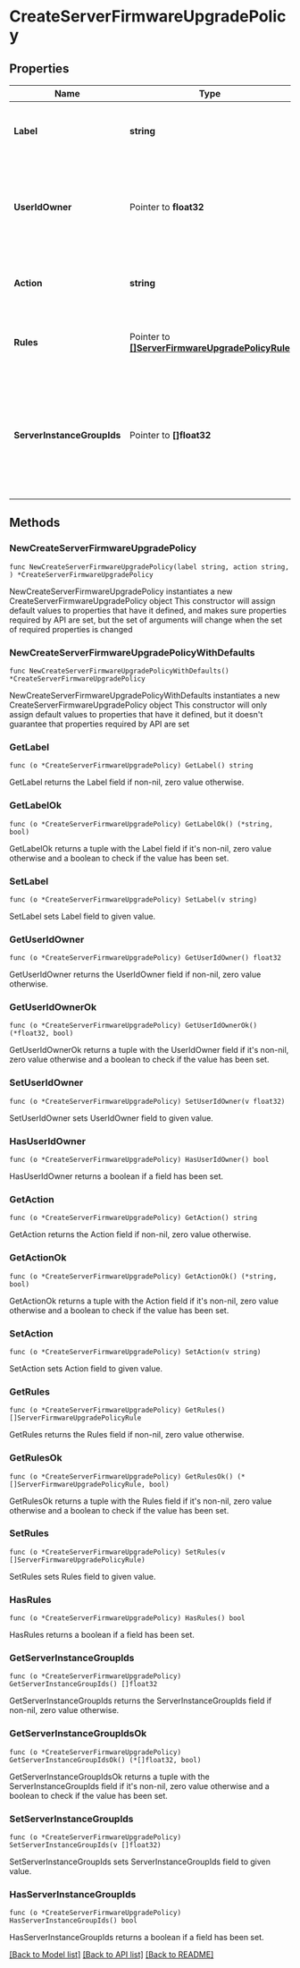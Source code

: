 # CreateServerFirmwareUpgradePolicy

## Properties

Name | Type | Description | Notes
------------ | ------------- | ------------- | -------------
**Label** | **string** | The label of the firmware upgrade policy. | 
**UserIdOwner** | Pointer to **float32** | The unique identifier of the user who owns the firmware upgrade policy. | [optional] 
**Action** | **string** | The action of the firmware upgrade policy. | 
**Rules** | Pointer to [**[]ServerFirmwareUpgradePolicyRule**](ServerFirmwareUpgradePolicyRule.md) | The rules of the firmware upgrade policy. | [optional] 
**ServerInstanceGroupIds** | Pointer to **[]float32** | The unique identifiers of the server instance groups associated with the firmware upgrade policy. | [optional] 

## Methods

### NewCreateServerFirmwareUpgradePolicy

`func NewCreateServerFirmwareUpgradePolicy(label string, action string, ) *CreateServerFirmwareUpgradePolicy`

NewCreateServerFirmwareUpgradePolicy instantiates a new CreateServerFirmwareUpgradePolicy object
This constructor will assign default values to properties that have it defined,
and makes sure properties required by API are set, but the set of arguments
will change when the set of required properties is changed

### NewCreateServerFirmwareUpgradePolicyWithDefaults

`func NewCreateServerFirmwareUpgradePolicyWithDefaults() *CreateServerFirmwareUpgradePolicy`

NewCreateServerFirmwareUpgradePolicyWithDefaults instantiates a new CreateServerFirmwareUpgradePolicy object
This constructor will only assign default values to properties that have it defined,
but it doesn't guarantee that properties required by API are set

### GetLabel

`func (o *CreateServerFirmwareUpgradePolicy) GetLabel() string`

GetLabel returns the Label field if non-nil, zero value otherwise.

### GetLabelOk

`func (o *CreateServerFirmwareUpgradePolicy) GetLabelOk() (*string, bool)`

GetLabelOk returns a tuple with the Label field if it's non-nil, zero value otherwise
and a boolean to check if the value has been set.

### SetLabel

`func (o *CreateServerFirmwareUpgradePolicy) SetLabel(v string)`

SetLabel sets Label field to given value.


### GetUserIdOwner

`func (o *CreateServerFirmwareUpgradePolicy) GetUserIdOwner() float32`

GetUserIdOwner returns the UserIdOwner field if non-nil, zero value otherwise.

### GetUserIdOwnerOk

`func (o *CreateServerFirmwareUpgradePolicy) GetUserIdOwnerOk() (*float32, bool)`

GetUserIdOwnerOk returns a tuple with the UserIdOwner field if it's non-nil, zero value otherwise
and a boolean to check if the value has been set.

### SetUserIdOwner

`func (o *CreateServerFirmwareUpgradePolicy) SetUserIdOwner(v float32)`

SetUserIdOwner sets UserIdOwner field to given value.

### HasUserIdOwner

`func (o *CreateServerFirmwareUpgradePolicy) HasUserIdOwner() bool`

HasUserIdOwner returns a boolean if a field has been set.

### GetAction

`func (o *CreateServerFirmwareUpgradePolicy) GetAction() string`

GetAction returns the Action field if non-nil, zero value otherwise.

### GetActionOk

`func (o *CreateServerFirmwareUpgradePolicy) GetActionOk() (*string, bool)`

GetActionOk returns a tuple with the Action field if it's non-nil, zero value otherwise
and a boolean to check if the value has been set.

### SetAction

`func (o *CreateServerFirmwareUpgradePolicy) SetAction(v string)`

SetAction sets Action field to given value.


### GetRules

`func (o *CreateServerFirmwareUpgradePolicy) GetRules() []ServerFirmwareUpgradePolicyRule`

GetRules returns the Rules field if non-nil, zero value otherwise.

### GetRulesOk

`func (o *CreateServerFirmwareUpgradePolicy) GetRulesOk() (*[]ServerFirmwareUpgradePolicyRule, bool)`

GetRulesOk returns a tuple with the Rules field if it's non-nil, zero value otherwise
and a boolean to check if the value has been set.

### SetRules

`func (o *CreateServerFirmwareUpgradePolicy) SetRules(v []ServerFirmwareUpgradePolicyRule)`

SetRules sets Rules field to given value.

### HasRules

`func (o *CreateServerFirmwareUpgradePolicy) HasRules() bool`

HasRules returns a boolean if a field has been set.

### GetServerInstanceGroupIds

`func (o *CreateServerFirmwareUpgradePolicy) GetServerInstanceGroupIds() []float32`

GetServerInstanceGroupIds returns the ServerInstanceGroupIds field if non-nil, zero value otherwise.

### GetServerInstanceGroupIdsOk

`func (o *CreateServerFirmwareUpgradePolicy) GetServerInstanceGroupIdsOk() (*[]float32, bool)`

GetServerInstanceGroupIdsOk returns a tuple with the ServerInstanceGroupIds field if it's non-nil, zero value otherwise
and a boolean to check if the value has been set.

### SetServerInstanceGroupIds

`func (o *CreateServerFirmwareUpgradePolicy) SetServerInstanceGroupIds(v []float32)`

SetServerInstanceGroupIds sets ServerInstanceGroupIds field to given value.

### HasServerInstanceGroupIds

`func (o *CreateServerFirmwareUpgradePolicy) HasServerInstanceGroupIds() bool`

HasServerInstanceGroupIds returns a boolean if a field has been set.


[[Back to Model list]](../README.md#documentation-for-models) [[Back to API list]](../README.md#documentation-for-api-endpoints) [[Back to README]](../README.md)


